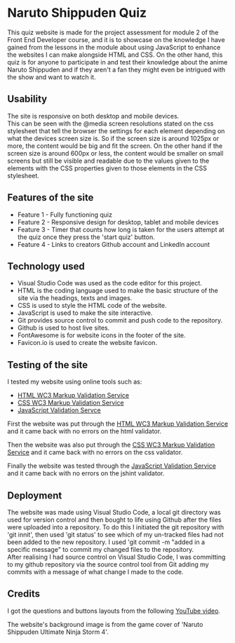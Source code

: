# Naruto Shippuden Quiz 

This quiz website is made for the project assessment for module 2 of the Front End Developer course, and it is to showcase on the knowledge I have gained from the lessons in the module about using JavaScript to enhance the websites I can make alongside HTML and CSS. On the other hand, this quiz is for anyone to participate in and test their knowledge about the anime Naruto Shippuden and if they aren't a fan they might even be intrigued with the show and want to watch it. 

## Usability

The site is responsive on both desktop and mobile devices.   
This can be seen with the @media screen resolutions stated on the css stylesheet that tell the browser the settings for each element depending on what the devices screen size is. So if the screen size is around 1025px or more, the content would be big and fit the screen. On the other hand if the screen size is around 600px or less, the content would be smaller on small screens but still be visible and readable due to the values given to the elements with the CSS properties given to those elements in the CSS stylesheet.

## Features of the site

* Feature 1 - Fully functioning quiz
* Feature 2 - Responsive design for desktop, tablet and mobile devices
* Feature 3 - Timer that counts how long is taken for the users attempt at the quiz once they press the 'start     quiz' button. 
* Feature 4 - Links to creators Github account and LinkedIn account

## Technology used

* Visual Studio Code was used as the code editor for this project.
* HTML is the coding language used to make the basic structure of the site via the headings, texts and images.
* CSS is used to style the HTML code of the website.
* JavaScript is used to make the site interactive.
* Git provides source control to commit and push code to the repository.
* Github is used to host live sites.
* FontAwesome is for website icons in the footer of the site.
* Favicon.io is used to create the website favicon. 

## Testing of the site

I tested my website using online tools such as: 
* [HTML WC3 Markup Validation Service](https://validator.w3.org/#validate_by_input)
* [CSS WC3 Markup Validation Service](https://jigsaw.w3.org/css-validator/)
* [JavaScript Validation Servce]()

First the website was put through the [HTML WC3 Markup Validation Service](https://validator.w3.org/#validate_by_input) and it came back with no errors on the html validator.



Then the website was also put through the [CSS WC3 Markup Validation Service](https://jigsaw.w3.org/css-validator/) and it came back with no errors on the css validator.

Finally the website was tested through the [JavaScript Validation Service](https://validator.w3.org/#validate_by_input) and it came back with no errors on the jshint validator.

## Deployment

The website was made using Visual Studio Code, a local git directory was used for version control and then bought to life using Github after the files were uploaded into a repository. To do this I initiated the git repository with 'git innit', then used 'git status'  to see which of my un-tracked files had not been added to the new repository. I used 'git commit -m "added in a specific message" to commit my changed files to the repository.  
After realising I had source control on Visual Studio Code, I was committing to my github repository via the source control tool from Git adding my commits with a message of what change I made to the code.

## Credits

I got the questions and buttons layouts from the following [YouTube video](https://www.youtube.com/watch?v=WiLTsxjCmWQ&t=591s). 

The website's background image is from the game cover of 'Naruto Shippuden Ultimate Ninja Storm 4'.
